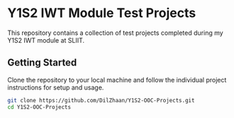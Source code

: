 # Y1S2 IWT Module Test Projects

This repository contains a collection of test projects completed during my Y1S2 IWT module at SLIIT.

## Getting Started

Clone the repository to your local machine and follow the individual project instructions for setup and usage.

```bash
git clone https://github.com/DilZhaan/Y1S2-OOC-Projects.git
cd Y1S2-OOC-Projects
